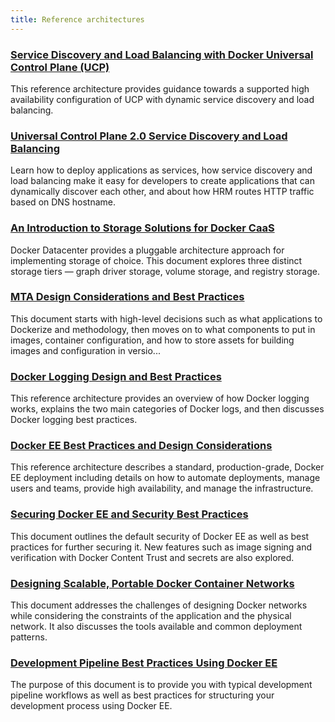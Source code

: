 ```yaml
---
title: Reference architectures
---
```


<h3><a href="https://success.docker.com/Architecture/Docker_Reference_Architecture%3A_Service_Discovery_and_Load_Balancing_with_Docker_Universal_Control_Plane_(UCP)">Service Discovery and Load Balancing with Docker Universal Control Plane (UCP)</a></h3>
<p>This reference architecture provides guidance towards a supported high availability configuration of UCP with dynamic service discovery and load balancing.</p>

<h3><a href="https://success.docker.com/Architecture/Docker_Reference_Architecture%3A_Universal_Control_Plane_2.0_Service_Discovery_and_Load_Balancing">Universal Control Plane 2.0 Service Discovery and Load Balancing</a></h3>
<p>Learn how to deploy applications as services, how service discovery and load balancing make it easy for developers to create applications that can dynamically discover each other, and about how HRM routes HTTP traffic based on DNS hostname.</p>

<h3><a href="https://success.docker.com/Architecture/An_Introduction_to_Storage_Solutions_for_Docker_CaaS">An Introduction to Storage Solutions for Docker CaaS</a></h3>
<p>Docker Datacenter provides a pluggable architecture approach for implementing storage of choice. This document explores three distinct storage tiers — graph driver storage, volume storage, and registry storage.</p>

<h3><a href="https://success.docker.com/Architecture/Docker_Reference_Architecture%3A_MTA_Design_Considerations_and_Best_Practices">MTA Design Considerations and Best Practices</a></h3>
<p>This document starts with high-level decisions such as what applications to Dockerize and methodology, then moves on to what components to put in images, container configuration, and how to store assets for building images and configuration in versio...</p>

<h3><a href="https://success.docker.com/Architecture/Docker_Reference_Architecture%3A_Docker_Logging_Design_and_Best_Practices">Docker Logging Design and Best Practices</a></h3>
<p>This reference architecture provides an overview of how Docker logging works, explains the two main categories of Docker logs, and then discusses Docker logging best practices.</p>

<h3><a href="https://success.docker.com/Architecture/Docker_Reference_Architecture%3A_Docker_EE_Best_Practices_and_Design_Considerations">Docker EE Best Practices and Design Considerations</a></h3>
<p>This reference architecture describes a standard, production-grade, Docker EE deployment including details on how to automate deployments, manage users and teams, provide high availability, and manage the infrastructure.</p>

<h3><a href="https://success.docker.com/Architecture/Docker_Reference_Architecture%3A_Securing_Docker_EE_and_Security_Best_Practices">Securing Docker EE and Security Best Practices</a></h3>
<p>This document outlines the default security of Docker EE as well as best practices for further securing it. New features such as image signing and verification with Docker Content Trust and secrets are also explored.</p>

<h3><a href="https://success.docker.com/Architecture/Docker_Reference_Architecture%3A_Designing_Scalable%2C_Portable_Docker_Container_Networks">Designing Scalable, Portable Docker Container Networks</a></h3>
<p>This document addresses the challenges of designing Docker networks while considering the constraints of the application and the physical network. It also discusses the tools available and common deployment patterns.</p>

<h3><a href="https://success.docker.com/Architecture/Docker_Reference_Architecture%3A_Development_Pipeline_Best_Practices_Using_Docker_EE">Development Pipeline Best Practices Using Docker EE</a></h3>
<p>The purpose of this document is to provide you with typical development pipeline workflows as well as best practices for structuring&nbsp;your development process using Docker EE.</p>
